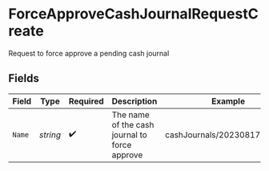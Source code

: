# ForceApproveCashJournalRequestCreate

Request to force approve a pending cash journal


## Fields

| Field                                         | Type                                          | Required                                      | Description                                   | Example                                       |
| --------------------------------------------- | --------------------------------------------- | --------------------------------------------- | --------------------------------------------- | --------------------------------------------- |
| `Name`                                        | *string*                                      | :heavy_check_mark:                            | The name of the cash journal to force approve | cashJournals/20230817000319                   |